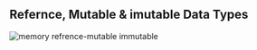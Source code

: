 ## Refernce, Mutable & imutable Data Types
![memory refrence-mutable   immutable](https://github.com/Ajay1812/Learning-python/assets/81603467/e2c67975-089f-4cef-ac17-70e327880dc1)
